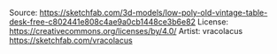 Source: https://sketchfab.com/3d-models/low-poly-old-vintage-table-desk-free-c802441e808c4ae9a0cb1448ce3b6e82
License: https://creativecommons.org/licenses/by/4.0/
Artist: vracolacus https://sketchfab.com/vracolacus
